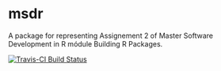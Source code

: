 # msdr

A package for representing Assignement 2 of Master Software Development in R módule Building R Packages.

[![Travis-CI Build Status](https://travis-ci.org/evandeilton/msdr.svg?branch=master)](https://travis-ci.org/evandeilton/msdr)

